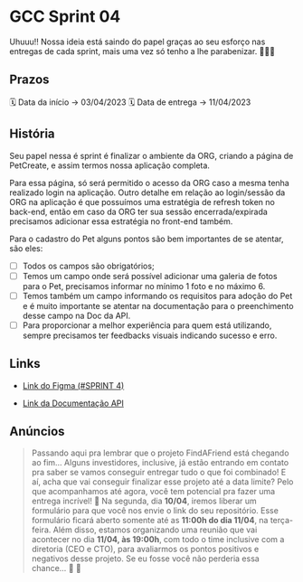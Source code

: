 # GCC Sprint 04

Uhuuu!! Nossa ideia está saindo do papel graças ao seu esforço nas entregas de cada sprint, mais uma vez só tenho a lhe parabenizar. 🤩🚀🔥

## Prazos

🗓️ Data da início -> 03/04/2023
🗓️ Data de entrega -> 11/04/2023

## História

Seu papel nessa é sprint é finalizar o ambiente da ORG, criando a página de PetCreate, e assim termos nossa aplicação completa.

Para essa página, só será permitido o acesso da ORG caso a mesma tenha realizado login na aplicação. Outro detalhe em relação ao login/sessão da ORG na aplicação é que possuímos uma estratégia de refresh token no back-end, então em caso da ORG ter sua sessão encerrada/expirada precisamos adicionar essa estratégia no front-end também.

Para o cadastro do Pet alguns pontos são bem importantes de se atentar, são eles:

- [ ] Todos os campos são obrigatórios;
- [ ] Temos um campo onde será possível adicionar uma galeria de fotos para o Pet, precisamos informar no mínimo 1 foto e no máximo 6.
- [ ] Temos também um campo informando os requisitos para adoção do Pet e é muito importante se atentar na documentação para o preenchimento desse campo na Doc da API.
- [ ] Para proporcionar a melhor experiência para quem está utilizando, sempre precisamos ter feedbacks visuais indicando sucesso e erro.

## Links

- [Link do Figma (#SPRINT 4)](https://www.figma.com/community/file/1220006040435238030)

- [Link da Documentação API](https://www.notion.so/API-FindAFriend-c9275383751f463b8a43137eed9087e8)

## Anúncios

> Passando aqui pra lembrar que o projeto FindAFriend está chegando ao fim…
> Alguns investidores, inclusive, já estão entrando em contato pra saber se vamos conseguir entregar tudo o que foi combinado!
> E aí, acha que vai conseguir finalizar esse projeto até a data limite?
> Pelo que acompanhamos até agora, você tem potencial pra fazer uma entrega incrível! 💜
> Na segunda, dia **10/04**, iremos liberar um formulário para que você nos envie o link do seu repositório. Esse formulário ficará aberto somente até as **11:00h do dia 11/04**, na terça-feira.
> Além disso, estamos organizando uma reunião que vai acontecer no dia **11/04, às 19:00h**, com todo o time inclusive com a diretoria (CEO e CTO), para avaliarmos os pontos positivos e negativos desse projeto.
> Se eu fosse você não perderia essa chance… 👀 💜
